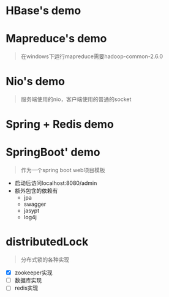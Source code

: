 # HBase's demo
# Mapreduce's demo
> 在windows下运行mapreduce需要hadoop-common-2.6.0
# Nio's demo
> 服务端使用的nio，客户端使用的普通的socket
# Spring + Redis demo
# SpringBoot' demo
> 作为一个spring boot web项目模板
- 启动后访问localhost:8080/admin
- 额外包含的依赖有
  - jpa
  - swagger
  - jasypt
  - log4j
# distributedLock
> 分布式锁的各种实现
- [x] zookeeper实现
- [ ] 数据库实现
- [ ] redis实现 
